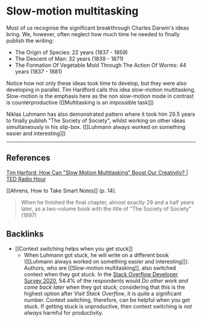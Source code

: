 # Slow-motion multitasking
Most of us recognise the significant breakthrough Charles Darwin's ideas bring. We, however, often neglect how much time he needed to finally publish the writing:

- The Origin of Species: 22 years (1837 - 1859)
- The Descent of Man: 32 years (1839 - 1871)
- The Formation Of Vegetable Mold Through The Action Of Worms: 44 years (1837 - 1881)

Notice how not only these ideas took time to develop, but they were also developing in parallel. Tim Hardford calls this idea slow-motion multitasking. Slow-motion is the emphasis here as the non slow-motion mode in contrast is counterproductive ([[Multitasking is an impossible task]])

Niklas Luhmann has also demonstrated pattern where it took him 29.5 years to finally publish "The Society of Society", whilst working on other ideas simultaneously in his slip-box. ([[Luhmann always worked on something easier and interesting]])

---
## References
 [Tim Harford: How Can "Slow Motion Multitasking" Boost Our Creativity?  | TED Radio Hour](https://www.npr.org/2019/05/10/719575727/tim-harford-how-can-slow-motion-multitasking-boost-our-creativity) 

[[Ahrens, How to Take Smart Notes]] (p. 14).
> When he finished the final chapter, almost exactly 29 and a half years later, as a two-volume book with the title of "The Society of Society" (1997)

## Backlinks
* [[Context switching helps when you get stuck]]
	* When Luhmann got stuck, he will write on a different book ([[Luhmann always worked on something easier and interesting]]). Authors, who are [[Slow-motion multitasking]], also switched context when they got stuck. In the [Stack Overflow Developer Survey 2020](https://insights.stackoverflow.com/survey/2020#technology-what-do-you-do-when-you-get-stuck), 54.4% of the respondents would *Do other work and come back later* when they got stuck; considering that this is the highest option after *Visit Stack Overflow*, it is quite a significant number. Context switching, therefore, can be helpful when you get stuck. If getting stuck is unproductive, then context switching is *not always* harmful for productivity.

<!-- #evergreen #creativity -->

<!-- {BearID:64771644-3FE8-44DE-BEA4-048F53DB968E-464-000031FB207C435B} -->

